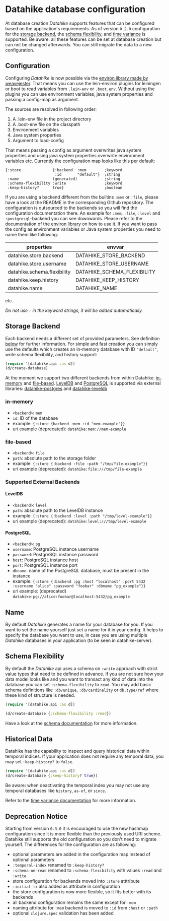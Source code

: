 # Datahike database configuration

At database creation _Datahike_ supports features that can be configured based on the application's requirements. As of version `0.2.0` configuration for the [storage backend](#storage-backend), the [schema flexibility](#schema-flexibility), and [time variance](#time-variance) is supported.  Be aware: all these features can be set at database creation but can not be changed afterwards. You can still migrate the data to a new configuration.

## Configuration

Configuring _Datahike_ is now possible via the [environ library made by weavejester](https://github.com/weavejester/environ). That means you can use the lein-environ plugins for leiningen or boot to read variables from `.lein-env` or `.boot.env`. Without using the plugins you can use environment variables, java system properties and passing a config-map as argument.

The sources are resolved in following order:
1. A .lein-env file in the project directory
2. A .boot-env file on the classpath
3. Environment variables
4. Java system properties
5. Argument to load-config

That means passing a config as argument overwrites java system properties and using java system properties overwrite environment variables etc. Currently the configuration map looks like this per default:

```
{:store 	         {:backend  :mem        ;keyword
                      :id       "default"}  ;string
 :name               (generated)            ;string
 :schema-flexibility :write    		        ;keyword
 :keep-history?      true}                  ;boolean
```

If you are using a backend different from the builtins `:mem` or `:file`, please have a look at the README in the corresponding Github repository. The configuration is outsourced to the backends so you will find the configuration documentation there. An example for `:mem`, `:file`, `:level` and `:postgresql`-backend you can see downwards. Please refer to the documentation of the [environ library](https://github.com/weavejester/environ) on how to use it. If you want to pass the config as environment variables or Java system properties you need to name them like following:

properties                  | envvar
----------------------------|--------------------------
datahike.store.backend      | DATAHIKE_STORE_BACKEND
datahike.store.username     | DATAHIKE_STORE_USERNAME
datahike.schema.flexibility | DATAHIKE_SCHEMA_FLEXIBILITY
datahike.keep.history       | DATAHIKE_KEEP_HISTORY
datahike.name               | DATAHIKE_NAME
etc.

*Do not use `:` in the keyword strings, it will be added automatically.*

## Storage Backend

Each backend needs a different set of provided parameters. See definition
[below](#storage-backend) for further information. For simple and fast creation
you can simply use the defaults which creates an in-memory database with ID `"default"`, write schema flexibility, and history support:

```clojure
(require '[datahike.api :as d])
(d/create-database)
```

At the moment we support two different backends from within Datahike: [in-memory](#in-memory) and [file-based](#file-based).
[LevelDB](#leveldb) and [PostgreSQL](#postgresql) is supported via external libraries: [datahike-postgres](https://github.com/replikativ/datahike-postgres/) and [datahike-leveldb](https://github.com/replikativ/datahike-leveldb)

### in-memory

- `<backend>`: `mem`
- `id`: ID of the database
- example: `{:store {backend :mem :id "mem-example"}}`
- uri example (deprecated): `datahike:mem://mem-example`

### file-based

- `<backend>`: `file`
- `path`: absolute path to the storage folder
- example: `{:store {:backend :file :path "/tmp/file-example"}}`
- uri example (deprecated): `datahike:file:///tmp/file-example`

### Supported External Backends

#### LevelDB

- `<backend>`: `level`
- `path`: absolute path to the LevelDB instance
- example: `{:store {:backend :level :path "/tmp/level-example"}}`
- uri example (deprecated): `datahike:level:///tmp/level-example`

#### PostgreSQL

- `<backend>`: `pg`
- `username`: PostgreSQL instance username
- `password`: PostgreSQL instance password
- `host`: PostgreSQL instance host
- `port`: PostgreSQL instance port
- `dbname`: name of the PostgreSQL database, must be present in the instance
- example: `{:store {:backend :pg :host "localhost" :port 5432 :username "alice" :password "foobar" :dbname "pg_example"}}`
- uri example: (deprecated) `datahike:pg://alice:foobar@localhost:5432/pg_example`

## Name

By default _Datahike_ generates a name for your database for you. If you want to set
the name yourself just set a name for it in your config. It helps to specify the
database you want to use, in case you are using multiple _Datahike_ databases in
your application (to be seen in datahike-server).

## Schema Flexibility

By default the _Datahike_ api uses a schema on `:write` approach with strict value
types that need to be defined in advance. If you are not sure how your data
model looks like and you want to transact any kind of data into the database you
can set `:schema-flexibility` to `read`. You may add basic schema definitions like `:db/unique`,
`:db/cardinality` or `db.type/ref` where these kind of structure is needed.

```clojure
(require '[datahike.api :as d])

(d/create-database {:schema-flexibility :read})
```

Have a look at the [schema documentation](./schema.md) for more information.

## Historical Data

Datahike has the capability to inspect and query historical data within temporal
indices. If your application does not require any temporal data, you may
set `:keep-history?` to `false`.

```clojure
(require '[datahike.api :as d])
(d/create-database {:keep-history? true})
```

Be aware: when deactivating the temporal index you may not use any temporal databases like `history`, `as-of`, or
`since`.

Refer to the [time variance documentation](./time_variance.md) for more information.


## Deprecation Notice
Starting from version `0.3.0` it is encouraged to use the new hashmap configuration since it is more flexible than the previously used URI scheme. Datahike still supports the old configuration so you don't need to migrate yourself. The differences for the configuration are as following:

- optional parameters are added in the configuration map instead of optional parameters
- `:temporal-index` renamed to `:keep-history?`
- `:schema-on-read` renamed to `:schema-flexibility` with values `:read` and `:write`
- store configuration for backends moved into `:store` atttribute
- `:initial-tx` also added as attribute in configuration
- the store configuration is now more flexible, so it fits better with its backends
- all backend configuration remains the same except for `:mem`
- naming attribute for `:mem` backend is moved to `:id` from `:host` or `:path`
- optional `clojure.spec` validation has been added
